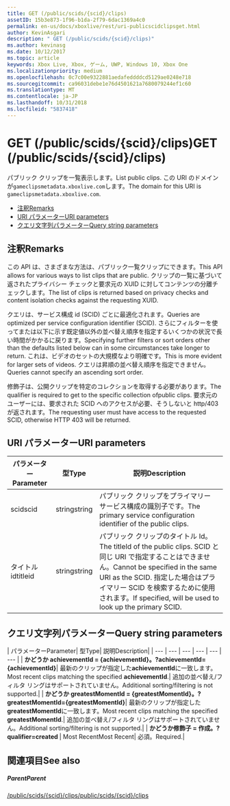 ```yaml
---
title: GET (/public/scids/{scid}/clips)
assetID: 15b3e873-1f96-b1da-2f79-6dac1369a4c0
permalink: en-us/docs/xboxlive/rest/uri-publicscidclipsget.html
author: KevinAsgari
description: " GET (/public/scids/{scid}/clips)"
ms.author: kevinasg
ms.date: 10/12/2017
ms.topic: article
keywords: Xbox Live, Xbox, ゲーム, UWP, Windows 10, Xbox One
ms.localizationpriority: medium
ms.openlocfilehash: 0c7c00e9322881aedafeddddcd5129ae0248e718
ms.sourcegitcommit: ca96031debe1e76d4501621a7680079244ef1c60
ms.translationtype: MT
ms.contentlocale: ja-JP
ms.lasthandoff: 10/31/2018
ms.locfileid: "5837418"
---
```

# <a name="get-publicscidsscidclips"></a><span data-ttu-id="dfa58-104">GET (/public/scids/{scid}/clips)</span><span class="sxs-lookup"><span data-stu-id="dfa58-104">GET (/public/scids/{scid}/clips)</span></span>
<span data-ttu-id="dfa58-105">パブリック クリップを一覧表示します。</span><span class="sxs-lookup"><span data-stu-id="dfa58-105">List public clips.</span></span> <span data-ttu-id="dfa58-106">この URI のドメインが`gameclipsmetadata.xboxlive.com`します。</span><span class="sxs-lookup"><span data-stu-id="dfa58-106">The domain for this URI is `gameclipsmetadata.xboxlive.com`.</span></span>
 
  * [<span data-ttu-id="dfa58-107">注釈</span><span class="sxs-lookup"><span data-stu-id="dfa58-107">Remarks</span></span>](#ID4EV)
  * [<span data-ttu-id="dfa58-108">URI パラメーター</span><span class="sxs-lookup"><span data-stu-id="dfa58-108">URI parameters</span></span>](#ID4ECB)
  * [<span data-ttu-id="dfa58-109">クエリ文字列パラメーター</span><span class="sxs-lookup"><span data-stu-id="dfa58-109">Query string parameters</span></span>](#ID4ENB)
 
<a id="ID4EV"></a>

 
## <a name="remarks"></a><span data-ttu-id="dfa58-110">注釈</span><span class="sxs-lookup"><span data-stu-id="dfa58-110">Remarks</span></span>
 
<span data-ttu-id="dfa58-111">この API は、さまざまな方法は、パブリック一覧クリップにできます。</span><span class="sxs-lookup"><span data-stu-id="dfa58-111">This API allows for various ways to list clips that are public.</span></span> <span data-ttu-id="dfa58-112">クリップの一覧に基づいて返されたプライバシー チェックと要求元の XUID に対してコンテンツの分離チェックします。</span><span class="sxs-lookup"><span data-stu-id="dfa58-112">The list of clips is returned based on privacy checks and content isolation checks against the requesting XUID.</span></span>
 
<span data-ttu-id="dfa58-113">クエリは、サービス構成 id (SCID) ごとに最適化されます。</span><span class="sxs-lookup"><span data-stu-id="dfa58-113">Queries are optimized per service configuration identifier (SCID).</span></span> <span data-ttu-id="dfa58-114">さらにフィルターを使ってまたは以下に示す既定値以外の並べ替え順序を指定するいくつかの状況で長い時間がかかるに戻ります。</span><span class="sxs-lookup"><span data-stu-id="dfa58-114">Specifying further filters or sort orders other than the defaults listed below can in some circumstances take longer to return.</span></span> <span data-ttu-id="dfa58-115">これは、ビデオのセットの大規模なより明確です。</span><span class="sxs-lookup"><span data-stu-id="dfa58-115">This is more evident for larger sets of videos.</span></span> <span data-ttu-id="dfa58-116">クエリは昇順の並べ替え順序を指定できません。</span><span class="sxs-lookup"><span data-stu-id="dfa58-116">Queries cannot specify an ascending sort order.</span></span>
 
<span data-ttu-id="dfa58-117">修飾子は、公開クリップを特定のコレクションを取得する必要があります。</span><span class="sxs-lookup"><span data-stu-id="dfa58-117">The qualifier is required to get to the specific collection ofpublic clips.</span></span> <span data-ttu-id="dfa58-118">要求元のユーザーには、要求された SCID へのアクセスが必要、そうしないと http/403 が返されます。</span><span class="sxs-lookup"><span data-stu-id="dfa58-118">The requesting user must have access to the requested SCID, otherwise HTTP 403 will be returned.</span></span>
  
<a id="ID4ECB"></a>

 
## <a name="uri-parameters"></a><span data-ttu-id="dfa58-119">URI パラメーター</span><span class="sxs-lookup"><span data-stu-id="dfa58-119">URI parameters</span></span>
 
| <span data-ttu-id="dfa58-120">パラメーター</span><span class="sxs-lookup"><span data-stu-id="dfa58-120">Parameter</span></span>| <span data-ttu-id="dfa58-121">型</span><span class="sxs-lookup"><span data-stu-id="dfa58-121">Type</span></span>| <span data-ttu-id="dfa58-122">説明</span><span class="sxs-lookup"><span data-stu-id="dfa58-122">Description</span></span>| 
| --- | --- | --- | 
| <span data-ttu-id="dfa58-123">scid</span><span class="sxs-lookup"><span data-stu-id="dfa58-123">scid</span></span>| <span data-ttu-id="dfa58-124">string</span><span class="sxs-lookup"><span data-stu-id="dfa58-124">string</span></span>| <span data-ttu-id="dfa58-125">パブリック クリップをプライマリー サービス構成の識別子です。</span><span class="sxs-lookup"><span data-stu-id="dfa58-125">The primary service configuration identifier of the public clips.</span></span>| 
| <span data-ttu-id="dfa58-126">タイトル id</span><span class="sxs-lookup"><span data-stu-id="dfa58-126">titleid</span></span>| <span data-ttu-id="dfa58-127">string</span><span class="sxs-lookup"><span data-stu-id="dfa58-127">string</span></span>| <span data-ttu-id="dfa58-128">パブリック クリップのタイトル Id。</span><span class="sxs-lookup"><span data-stu-id="dfa58-128">The titleId of the public clips.</span></span> <span data-ttu-id="dfa58-129">SCID と同じ URI で指定することはできません。</span><span class="sxs-lookup"><span data-stu-id="dfa58-129">Cannot be specified in the same URI as the SCID.</span></span> <span data-ttu-id="dfa58-130">指定した場合はプライマリー SCID を検索するために使用されます。</span><span class="sxs-lookup"><span data-stu-id="dfa58-130">If specified, will be used to look up the primary SCID.</span></span>| 
  
<a id="ID4ENB"></a>

 
## <a name="query-string-parameters"></a><span data-ttu-id="dfa58-131">クエリ文字列パラメーター</span><span class="sxs-lookup"><span data-stu-id="dfa58-131">Query string parameters</span></span>
 
| <span data-ttu-id="dfa58-132">パラメーター</span><span class="sxs-lookup"><span data-stu-id="dfa58-132">Parameter</span></span>| <span data-ttu-id="dfa58-133">型</span><span class="sxs-lookup"><span data-stu-id="dfa58-133">Type</span></span>| <span data-ttu-id="dfa58-134">説明</span><span class="sxs-lookup"><span data-stu-id="dfa58-134">Description</span></span>| 
| --- | --- | --- | --- | --- | --- | 
| <b><span data-ttu-id="dfa58-135">かどうか achievementId = {achievementId}。</span><span class="sxs-lookup"><span data-stu-id="dfa58-135">?achievementId={achievementId}</span></span></b>| <span data-ttu-id="dfa58-136">最新のクリップが指定した<b>achievementId</b>に一致します。</span><span class="sxs-lookup"><span data-stu-id="dfa58-136">Most recent clips matching the specified <b>achievementId</b>.</span></span>| <span data-ttu-id="dfa58-137">追加の並べ替え/フィルタ リングはサポートされていません。</span><span class="sxs-lookup"><span data-stu-id="dfa58-137">Additional sorting/filtering is not supported.</span></span>| 
| <b><span data-ttu-id="dfa58-138">かどうか greatestMomentId = {greatestMomentId}。</span><span class="sxs-lookup"><span data-stu-id="dfa58-138">?greatestMomentId={greatestMomentId}</span></span></b>| <span data-ttu-id="dfa58-139">最新のクリップが指定した<b>greatestMomentId</b>に一致します。</span><span class="sxs-lookup"><span data-stu-id="dfa58-139">Most recent clips matching the specified <b>greatestMomentId</b>.</span></span>| <span data-ttu-id="dfa58-140">追加の並べ替え/フィルタ リングはサポートされていません。</span><span class="sxs-lookup"><span data-stu-id="dfa58-140">Additional sorting/filtering is not supported.</span></span>| 
| <b><span data-ttu-id="dfa58-141">かどうか修飾子 = 作成。</span><span class="sxs-lookup"><span data-stu-id="dfa58-141">?qualifier=created</span></span> </b>| <span data-ttu-id="dfa58-142">Most Recent</span><span class="sxs-lookup"><span data-stu-id="dfa58-142">Most Recent</span></span>| <span data-ttu-id="dfa58-143">必須。</span><span class="sxs-lookup"><span data-stu-id="dfa58-143">Required.</span></span>| 
  
<a id="ID4EDD"></a>

 
## <a name="see-also"></a><span data-ttu-id="dfa58-144">関連項目</span><span class="sxs-lookup"><span data-stu-id="dfa58-144">See also</span></span>
 
<a id="ID4EFD"></a>

 
##### <a name="parent"></a><span data-ttu-id="dfa58-145">Parent</span><span class="sxs-lookup"><span data-stu-id="dfa58-145">Parent</span></span> 

[<span data-ttu-id="dfa58-146">/public/scids/{scid}/clips</span><span class="sxs-lookup"><span data-stu-id="dfa58-146">/public/scids/{scid}/clips</span></span>](uri-publicscidclips.md)

   